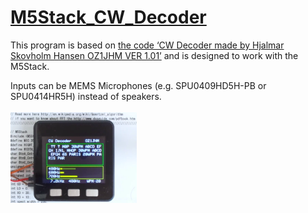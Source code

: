 # [M5Stack_CW_Decoder](https://hish8612.github.io/M5Stack_CW_Decoder/)

 This program is based on [the code ‘CW Decoder made by Hjalmar Skovholm Hansen OZ1JHM VER 1.01’](http://oz1jhm.dk/content/very-simpel-cw-decoder-easy-build) and is designed to work with the M5Stack.

 Inputs can be MEMS Microphones (e.g. SPU0409HD5H-PB or SPU0414HR5H) instead of speakers.
<br><br>
<img src="./M5Stack_CW_Decoder_r0.1.png" width="40%">
